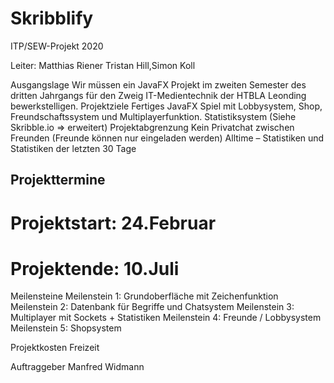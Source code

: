 # Skribblify
ITP/SEW-Projekt 2020


Leiter: Matthias Riener	
Tristan Hill,Simon Koll	
	
Ausgangslage	Wir müssen ein JavaFX Projekt im zweiten Semester des dritten Jahrgangs für den Zweig IT-Medientechnik der HTBLA Leonding bewerkstelligen.
Projektziele	Fertiges JavaFX Spiel mit Lobbysystem, Shop, Freundschaftssystem und Multiplayerfunktion.
Statistiksystem
(Siehe Skribble.io => erweitert)
Projektabgrenzung	Kein Privatchat zwischen Freunden (Freunde können nur eingeladen werden)
Alltime – Statistiken und Statistiken der letzten 30 Tage
## Projekttermine	
# Projektstart:	24.Februar	
# Projektende: 10.Juli
Meilensteine	Meilenstein 1: Grundoberfläche mit Zeichenfunktion
Meilenstein 2: Datenbank für Begriffe und Chatsystem
Meilenstein 3: Multiplayer mit Sockets + Statistiken
Meilenstein 4: Freunde / Lobbysystem
Meilenstein 5: Shopsystem
	
Projektkosten	Freizeit

	
Auftraggeber	Manfred Widmann


